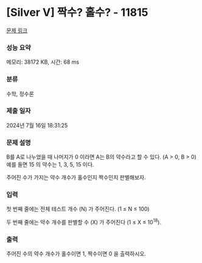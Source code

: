 # [Silver V] 짝수? 홀수? - 11815 

[문제 링크](https://www.acmicpc.net/problem/11815) 

### 성능 요약

메모리: 38172 KB, 시간: 68 ms

### 분류

수학, 정수론

### 제출 일자

2024년 7월 16일 18:31:25

### 문제 설명

<p>B를 A로 나누었을 때 나머지가 0 이라면 A는 B의 약수라고 할 수 있다. (A > 0, B > 0) 예를 들면 15 의 약수는 1, 3, 5, 15 이다.</p>

<p>주어진 수가 가지는 약수 개수가 홀수인지 짝수인지 판별해보자.</p>

### 입력 

 <p>첫 번째 줄에는 전체 테스트 개수 (N) 가 주어진다. (1 ≤ N ≤ 100)</p>

<p>두 번째 줄에는 약수 개수를 판별할 수 (X) 가 주어진다 (1 ≤ X ≤ 10<sup>18</sup>).</p>

### 출력 

 <p>주어진 수의 약수 개수가 홀수이면 1, 짝수이면 0 을 출력하시오.</p>

